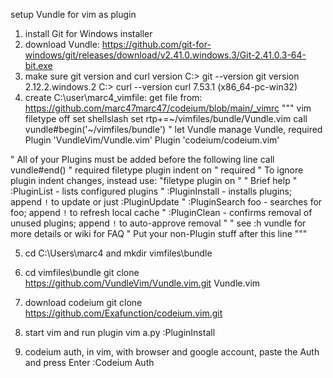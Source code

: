 
setup Vundle for vim as plugin
1. install Git for Windows installer 
2. download Vundle: https://github.com/git-for-windows/git/releases/download/v2.41.0.windows.3/Git-2.41.0.3-64-bit.exe
3. make sure git version and curl version
   C:\> git --version
   git version 2.12.2.windows.2
   C:\> curl --version
   curl 7.53.1 (x86_64-pc-win32)
4. create C:\user\marc4\_vimfile:
get file from: https://github.com/marc47marc47/codeium/blob/main/_vimrc
""" vim
filetype off
set shellslash
set rtp+=~/vimfiles/bundle/Vundle.vim
call vundle#begin('~/vimfiles/bundle')
" let Vundle manage Vundle, required
Plugin 'VundleVim/Vundle.vim'
Plugin 'codeium/codeium.vim'

" All of your Plugins must be added before the following line
call vundle#end()            " required
filetype plugin indent on    " required
" To ignore plugin indent changes, instead use:
"filetype plugin on
"
" Brief help
" :PluginList       - lists configured plugins
" :PluginInstall    - installs plugins; append `!` to update or just :PluginUpdate
" :PluginSearch foo - searches for foo; append `!` to refresh local cache
" :PluginClean      - confirms removal of unused plugins; append `!` to auto-approve removal
"
" see :h vundle for more details or wiki for FAQ
" Put your non-Plugin stuff after this line
"""

5. cd C:\Users\marc4 and mkdir vimfiles\bundle
6. cd vimfiles\bundle
   git clone https://github.com/VundleVim/Vundle.vim.git Vundle.vim

7. download codeium
   git clone https://github.com/Exafunction/codeium.vim.git


8. start vim and run plugin
   vim a.py
   :PluginInstall

9. codeium auth, in vim, with browser and google account, paste the Auth and press Enter
   :Codeium Auth
















